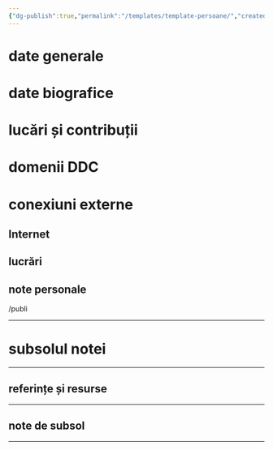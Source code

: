 ```yaml
---
{"dg-publish":true,"permalink":"/templates/template-persoane/","created":"2024-12-28T15:39:27.246+02:00","updated":"2024-12-29T17:09:27.980+02:00"}
---
```



# date generale

# date biografice

# lucări și contribuții

# domenii DDC

# conexiuni externe
## Internet

## lucrări

## note personale
/publi


---
# subsolul notei
---
## referințe și resurse


---
## note de subsol
---


